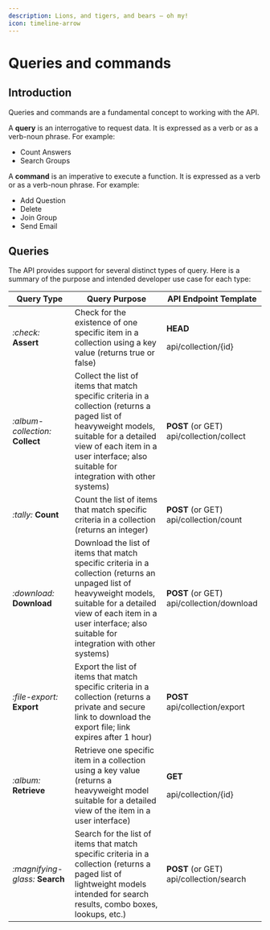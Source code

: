 ```yaml
---
description: Lions, and tigers, and bears — oh my!
icon: timeline-arrow
---
```


# Queries and commands

## Introduction

Queries and commands are a fundamental concept to working with the API.

A **query** is an interrogative to request data. It is expressed as a verb or as a verb-noun phrase. For example:

* Count Answers
* Search Groups

A **command** is an imperative to execute a function. It is expressed as a verb or as a verb-noun phrase. For example:

* Add Question
* Delete
* Join Group
* Send Email

## Queries

The API provides support for several distinct types of query. Here is a summary of the purpose and intended developer use case for each type:

<table><thead><tr><th width="135">Query Type</th><th width="398">Query Purpose</th><th>API Endpoint Template</th></tr></thead><tbody><tr><td><i class="fa-check">:check:</i> <strong>Assert</strong></td><td>Check for the existence of one specific item in a collection using a key value (returns true or false)</td><td><p><strong>HEAD</strong></p><p>api/collection/{id}</p></td></tr><tr><td><i class="fa-album-collection">:album-collection:</i> <strong>Collect</strong></td><td>Collect the list of items that match specific criteria in a collection (returns a paged list of heavyweight models, suitable for a detailed view of each item in a user interface; also suitable for integration with other systems)</td><td><strong>POST</strong> (or GET)<br>api/collection/collect</td></tr><tr><td><i class="fa-tally">:tally:</i> <strong>Count</strong></td><td>Count the list of items that match specific criteria in a collection (returns an integer)</td><td><strong>POST</strong> (or GET)<br>api/collection/count</td></tr><tr><td><i class="fa-download">:download:</i> <strong>Download</strong></td><td>Download the list of items that match specific criteria in a collection (returns an unpaged list of heavyweight models, suitable for a detailed view of each item in a user interface; also suitable for integration with other systems)</td><td><strong>POST</strong> (or GET)<br>api/collection/download</td></tr><tr><td><i class="fa-file-export">:file-export:</i> <strong>Export</strong></td><td>Export the list of items that match specific criteria in a collection (returns a private and secure link to download the export file; link expires after 1 hour)</td><td><strong>POST</strong><br>api/collection/export</td></tr><tr><td><i class="fa-album">:album:</i> <strong>Retrieve</strong></td><td>Retrieve one specific item in a collection using a key value (returns a heavyweight model suitable for a detailed view of the item in a user interface)</td><td><p><strong>GET</strong></p><p>api/collection/{id}</p></td></tr><tr><td><i class="fa-magnifying-glass">:magnifying-glass:</i> <strong>Search</strong></td><td>Search for the list of items that match specific criteria in a collection (returns a paged list of lightweight models intended for search results, combo boxes, lookups, etc.)</td><td><strong>POST</strong> (or GET)<br>api/collection/search</td></tr></tbody></table>
